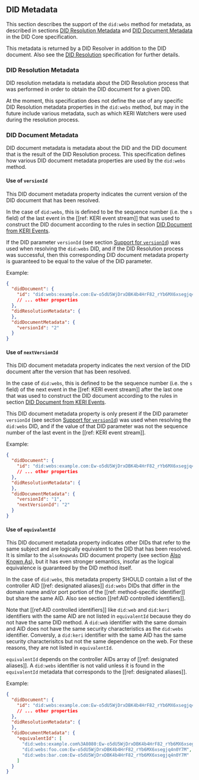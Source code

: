## DID Metadata

This section describes the support of the `did:webs` method for metadata, as described in sections
[DID Resolution Metadata](https://www.w3.org/TR/did-core/#did-resolution-metadata) and
[DID Document Metadata](https://www.w3.org/TR/did-core/#did-document-metadata) in the DID Core specification.

This metadata is returned by a DID Resolver in addition to the DID document. Also see the 
[DID Resolution](https://w3c-ccg.github.io/did-resolution/) specification for further details.

### DID Resolution Metadata

DID resolution metadata is metadata about the DID Resolution process that was performed in order to obtain
the DID document for a given DID.

At the moment, this specification does not define the use of
any specific DID Resolution metadata properties in the `did:webs` method, but may in the future include
various metadata, such as which KERI Watchers were used during the resolution process.

### DID Document Metadata

DID document metadata is metadata about the DID and the DID document that is the result of the DID
Resolution process. This specification defines how various DID document metadata properties are used
by the `did:webs` method.

#### Use of `versionId`

This DID document metadata property indicates the current version of the DID document that has been
resolved.

In the case of `did:webs`, this is defined to be the sequence number (i.e. the `s` field) of
the last event in the [[ref: KERI event stream]] that was used to construct the DID document according to
the rules in section [DID Document from KERI Events](#did-document-from-keri-events).

If the DID parameter `versionId` (see section [Support for `versionId`](#support-for-versionid)) was used when
resolving the `did:webs` DID, and if the DID Resolution process was successful, then this corresponding DID
document metadata property is guaranteed to be equal to the value of the DID parameter.

Example:

```json
{
  "didDocument": {
    "id": "did:webs:example.com:Ew-o5dU5WjDrxDBK4b4HrF82_rYb6MX6xsegjq4n0Y7M"
    // ... other properties
  },
  "didResolutionMetadata": {
  },
  "didDocumentMetadata": {
    "versionId": "2"
  }
}
```

#### Use of `nextVersionId`

This DID document metadata property indicates the next version of the DID document after the version that has been
resolved.

In the case of `did:webs`, this is defined to be the sequence number (i.e. the `s` field) of
the next event in the [[ref: KERI event stream]] after the last one that was used to construct the DID document
according to the rules in section [DID Document from KERI Events](#did-document-from-keri-events).

This DID document metadata property is only present if the DID parameter `versionId`
(see section [Support for `versionId`](#support-for-versionid)) was used when resolving the `did:webs` DID, and
if the value of that DID parameter was not the sequence number of the last event in the [[ref: KERI event stream]].

Example:

```json
{
  "didDocument": {
    "id": "did:webs:example.com:Ew-o5dU5WjDrxDBK4b4HrF82_rYb6MX6xsegjq4n0Y7M"
    // ... other properties
  },
  "didResolutionMetadata": {
  },
  "didDocumentMetadata": {
    "versionId": "1",
    "nextVersionId": "2"
  }
}
```

#### Use of `equivalentId`

This DID document metadata property indicates other DIDs that refer to the same subject and are logically equivalent
to the DID that has been resolved. It is similar to the `alsoKnownAs` DID document property (see section
[Also Known As](#also-known-as)), but it has even stronger semantics, insofar as the logical equivalence is
guaranteed by the DID method itself.

In the case of `did:webs`, this metadata property SHOULD contain a list of the controller AID [[ref: designated aliases]] `did:webs` DIDs that differ
in the domain name and/or port portion of the [[ref: method-specific identifier]]
but share the same AID. Also see section [[ref:AID controlled identifiers]].

Note that [[ref:AID controlled identifiers]] like `did:web` and `did:keri` identifiers with the same AID are not listed in `equivalentId` because they do not have the same DID method. A `did:web` identifier with the same domain and AID does not have the same security characteristics as the `did:webs` identifier. Conversly, a `did:keri` identifier with the same AID has the same security characterisitcs but not the same dependence on the web. For these reasons, they are not listed in `equivalentId`.

`equivalentId` depends on the controller AIDs array of [[ref: designated aliases]]. A `did:webs` identifier is not valid unless it is found in the `equivalentId` metadata that corresponds to the [[ref: designated aliases]]. 

Example:

```json
{
  "didDocument": {
    "id": "did:webs:example.com:Ew-o5dU5WjDrxDBK4b4HrF82_rYb6MX6xsegjq4n0Y7M"
    // ... other properties
  },
  "didResolutionMetadata": {
  },
  "didDocumentMetadata": {
    "equivalentId": [
      "did:webs:example.com%3A8080:Ew-o5dU5WjDrxDBK4b4HrF82_rYb6MX6xsegjq4n0Y7M",
      "did:webs:foo.com:Ew-o5dU5WjDrxDBK4b4HrF82_rYb6MX6xsegjq4n0Y7M",
      "did:webs:bar.com:Ew-o5dU5WjDrxDBK4b4HrF82_rYb6MX6xsegjq4n0Y7M"
    ]    
  }
}
```
